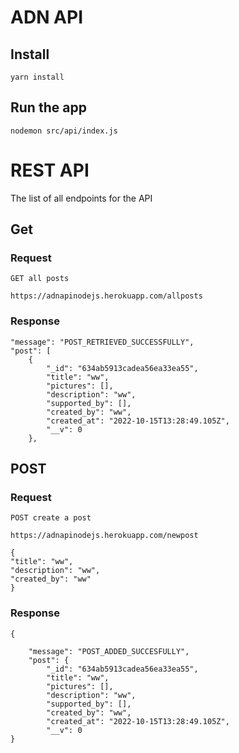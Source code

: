 # ADN API 


## Install

    yarn install

## Run the app

    nodemon src/api/index.js



# REST API

The list of all endpoints for the API

## Get

### Request

`GET all posts`

    https://adnapinodejs.herokuapp.com/allposts

### Response

    "message": "POST_RETRIEVED_SUCCESSFULLY",
    "post": [
        {
            "_id": "634ab5913cadea56ea33ea55",
            "title": "ww",
            "pictures": [],
            "description": "ww",
            "supported_by": [],
            "created_by": "ww",
            "created_at": "2022-10-15T13:28:49.105Z",
            "__v": 0
        },

## POST

### Request

`POST create a post`

    https://adnapinodejs.herokuapp.com/newpost

    {
    "title": "ww",
    "description": "ww",
    "created_by": "ww"
    }   

### Response
    {

        "message": "POST_ADDED_SUCCESFULLY",
        "post": {
            "_id": "634ab5913cadea56ea33ea55",
            "title": "ww",
            "pictures": [],
            "description": "ww",
            "supported_by": [],
            "created_by": "ww",
            "created_at": "2022-10-15T13:28:49.105Z",
            "__v": 0
    }
